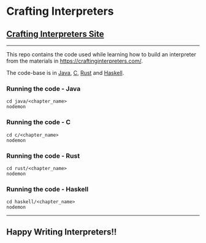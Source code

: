 # Crafting Interpreters

## [Crafting Interpreters Site](https://craftinginterpreters.com/)

---

This repo contains the code used while learning how to build an interpreter from the materials in https://craftinginterpreters.com/.

The code-base is in [Java](https://java.com), [C](https://cprogramming.com), [Rust](https://rust-lang.org) and [Haskell](https://haskell.org).

### Running the code - Java

```
cd java/<chapter_name>
nodemon
```

### Running the code - C

```
cd c/<chapter_name>
nodemon
```

### Running the code - Rust

```
cd rust/<chapter_name>
nodemon
```

### Running the code - Haskell

```
cd haskell/<chapter_name>
nodemon
```

---

## Happy Writing Interpreters!!
